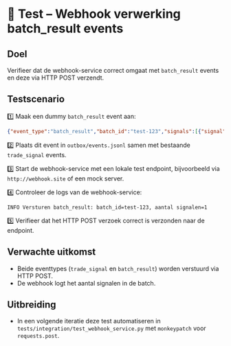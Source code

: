 


# 🧪 Test – Webhook verwerking batch_result events

## Doel
Verifieer dat de webhook-service correct omgaat met `batch_result` events en deze via HTTP POST verzendt.

## Testscenario

1️⃣ Maak een dummy `batch_result` event aan:

```json
{"event_type":"batch_result","batch_id":"test-123","signals":[{"signal":"BUY","status":"executed"}],"timestamp":"2025-07-13T16:00:00Z"}
```

2️⃣ Plaats dit event in `outbox/events.jsonl` samen met bestaande `trade_signal` events.

3️⃣ Start de webhook-service met een lokale test endpoint, bijvoorbeeld via `http://webhook.site` of een mock server.

4️⃣ Controleer de logs van de webhook-service:

```
INFO Versturen batch_result: batch_id=test-123, aantal signalen=1
```

5️⃣ Verifieer dat het HTTP POST verzoek correct is verzonden naar de endpoint.

## Verwachte uitkomst

- Beide eventtypes (`trade_signal` en `batch_result`) worden verstuurd via HTTP POST.
- De webhook logt het aantal signalen in de batch.

## Uitbreiding

- In een volgende iteratie deze test automatiseren in `tests/integration/test_webhook_service.py` met `monkeypatch` voor `requests.post`.